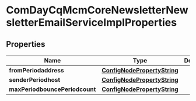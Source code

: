 
# ComDayCqMcmCoreNewsletterNewsletterEmailServiceImplProperties

## Properties
Name | Type | Description | Notes
------------ | ------------- | ------------- | -------------
**fromPeriodaddress** | [**ConfigNodePropertyString**](ConfigNodePropertyString.md) |  |  [optional]
**senderPeriodhost** | [**ConfigNodePropertyString**](ConfigNodePropertyString.md) |  |  [optional]
**maxPeriodbouncePeriodcount** | [**ConfigNodePropertyString**](ConfigNodePropertyString.md) |  |  [optional]



